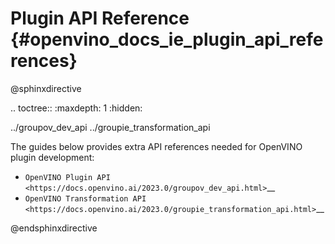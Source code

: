 # Plugin API Reference {#openvino_docs_ie_plugin_api_references}

@sphinxdirective

.. toctree::
   :maxdepth: 1
   :hidden:

   ../groupov_dev_api
   ../groupie_transformation_api

The guides below provides extra API references needed for OpenVINO plugin development:

*  `OpenVINO Plugin API <https://docs.openvino.ai/2023.0/groupov_dev_api.html>`__
*  `OpenVINO Transformation API <https://docs.openvino.ai/2023.0/groupie_transformation_api.html>`__

@endsphinxdirective
